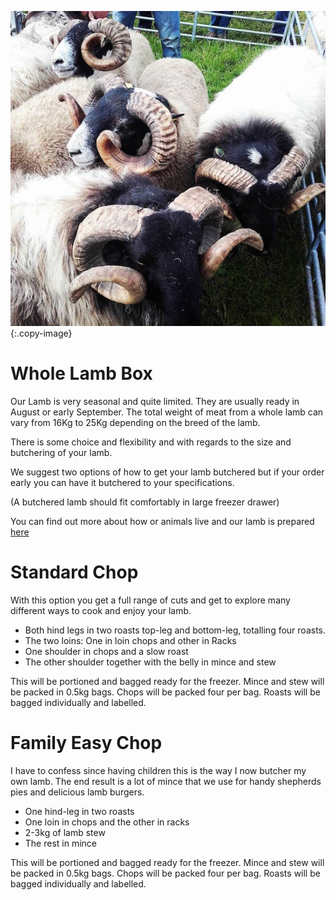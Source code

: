 ![cover-image]
{:.copy-image}

# Whole Lamb Box

Our Lamb is very seasonal and quite limited. They are usually ready in August or early September. The total weight of meat from a whole lamb can vary from 16Kg to 25Kg depending on the breed of the lamb.

There is some choice and flexibility and with regards to the size and butchering of your lamb.

We suggest two options of how to get your lamb butchered but if your order early you can have it butchered to your specifications.

(A butchered lamb should fit comfortably in large freezer drawer)

You can find out more about how or animals live and our lamb is prepared [here](/blog/our-lamb)

# Standard Chop

With this option you get a full range of cuts and get to explore many different ways to cook and enjoy your lamb.

* Both hind legs in two roasts top-leg and bottom-leg, totalling four roasts.
* The two loins: One in loin chops and other in Racks
* One shoulder in chops and a slow roast
* The other shoulder together with the belly in mince and stew

This will be portioned and bagged ready for the freezer. Mince and stew will be packed in 0.5kg bags. Chops will be packed four per bag. Roasts will be bagged individually and labelled.


# Family Easy Chop

I have to confess since having children this is the way I now butcher my own lamb. The end result is a lot of mince that we use for handy shepherds pies and delicious lamb burgers.

* One hind-leg in two roasts
* One loin in chops and the other in racks
* 2-3kg of lamb stew
* The rest in mince

This will be portioned and bagged ready for the freezer. Mince and stew will be packed in 0.5kg bags. Chops will be packed four per bag. Roasts will be bagged individually and labelled.

[cover-image]: /images/lamb-square.jpg
